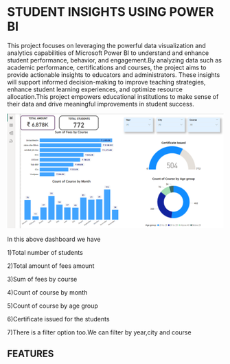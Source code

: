 # STUDENT INSIGHTS USING POWER BI

This project focuses on leveraging the powerful data visualization and analytics capabilities of Microsoft Power BI to understand and enhance student performance, behavior, and engagement.By analyzing data such as academic performance, certifications and courses, the project aims to provide actionable insights to educators and administrators. These insights will support informed decision-making to improve teaching strategies, enhance student learning experiences, and optimize resource allocation.This project empowers educational institutions to make sense of their data and drive meaningful improvements in student success.


![image](https://github.com/SAKTHISWAR/PowerBI/blob/main/6.png)


In this above dashboard we have 

1)Total number of students

2)Total amount of fees amount

3)Sum of fees by course

4)Count of course by month

5)Count of course by age group

6)Certificate issued for the students

7)There is a filter option too.We can filter by year,city and course

## FEATURES



